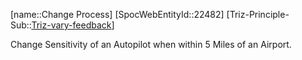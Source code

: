 ﻿---
type: TrizExample
aliases:
- Change Process
license: CC BY-SA 4.0
copyright: https://github.com/SpocWeb
IsDeleted: false
IsReadOnly: false
Confidential: public
tags: 
- Triz/Principle/Example
---
[name::Change Process]
[SpocWebEntityId::22482]
[Triz-Principle-Sub::[Triz-vary-feedback](tech/Triz/Sub/Triz-vary-feedback.md)]

Change Sensitivity of an Autopilot when within 5 Miles of an Airport.